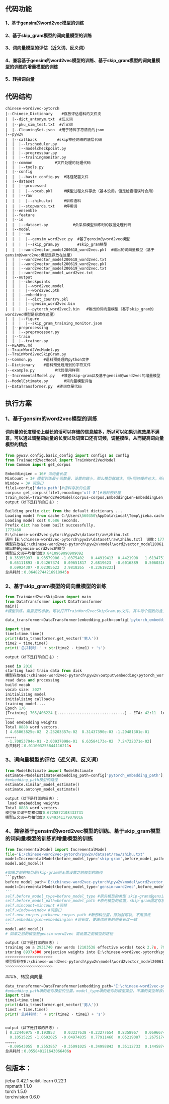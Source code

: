 ## 代码功能
#### 1、基于gensim的word2vec模型的训练
#### 2、基于skip_gram模型的词向量模型的训练
#### 3、词向量模型的评估（近义词、反义词）
#### 4、兼容基于gensim的word2vec模型的训练、基于skip_gram模型的词向量模型的训练的增量模型的训练
#### 5、转换词向量

## 代码结构
```shell
chinese-word2vec-pytorch                    
|--Chinese_Dictionary    #存放评估语料的文件夹                  
|  |--dict_antonym.txt  #反义词                                        
|  |--pku_sim_test.txt  #近义词                                                                           
|  |--CleaningSet.json  #用于特殊字符清洗的json                                                                               
|--pyw2v                                    
|  |--callback         #skip神经网络的底层代码                         
|  |  |--lrscheduler.py                     
|  |  |--modelcheckpoint.py                 
|  |  |--progressbar.py                     
|  |  |--trainingmonitor.py                        
|  |--common          #文件处理的处理代码                      
|  |  |--tools.py                                 
|  |--config                                
|  |  |--basic_config.py  #路径配置文件                         
|  |--dataset                               
|  |  |--processed                          
|  |  |  |--vocab.pkl     #模型过程文件存放（基本没用，但是检查错误时会用）                                    
|  |  |--raw                                
|  |  |  |--zhihu.txt     #训练语料                                                  
|  |  |--stopwords.txt    #停用词                                          
|  |--ensemble                                                    
|  |--feature                                                   
|  |--io                                    
|  |  |--dataset.py           #负采样模型训练时的数据处理代码                                    
|  |--model                                 
|  |  |--nn                                 
|  |  |  |--gensim_word2vec.py  #基于gensim的word2vec模型            
|  |  |  |--skip_gram.py        #skip_gram模型                                        
|  |  |--word2vector_model200618_word2vec.pkl  #输出的词向量模型（基于gensim的word2vec模型是存放在这里）
|  |  |--word2vector_model200618_word2vec.txt
|  |  |--word2vector_model200619_word2vec.pkl
|  |  |--word2vector_model200619_word2vec.txt
|  |  |--word2vector_model_word2vec.txt            
|  |--output                                
|  |  |--checkpoints                        
|  |  |  |--word2vec.model                  
|  |  |  |--word2vec.pth                                       
|  |  |--embedding                          
|  |  |  |--dict_country.pkl                
|  |  |  |--gensim_word2vec.bin             
|  |  |  |--pytorch_word2vec2.bin   #输出的词向量模型（基于skip_gram的word2vec模型是存放在这里）                                               
|  |  |--figure                             
|  |  |  |--skip_gram_training_monitor.json                                                       
|  |--preprocessing                         
|  |  |--preprocessor.py                           
|  |--train                                 
|  |  |--trainer.py                                   
|--README.md                                
|--TrainWord2VecModel.py                    
|--TrainWord2vecSkipGram.py                     
|--Common.py     #语料预处理的python文件                           
|--Dictionary    #语料预处理用到的字符文件   
|--example.py         #代码使用样例                            
|--IncrementalModel.py   #兼容skip-gram以及基于gensim的word2vec的增量模型                   
|--ModelEstimate.py       #词向量模型评估  
|--DataTransformer.py  #转词向量代码 
```
## 执行方案
### 1、基于gensim的word2vec模型的训练
#### 词向量的长度理论上越长的话可以存储的信息越多，所以可以如果训练效果不满意，可以通过调整词向量的长度以及词窗口还有词频，调整模型，从而提高词向量模型的精度
```python
from pyw2v.config.basic_config import configs as config
from TrainWord2VecModel import TrainWord2VecModel
from Common import get_corpus

EmbeddingLen = 16# 词向量长度
MinCount = 3# 模型训练最小词数量，设置的越小，那么模型就越大，同=同时噪声也大，所以建议是在3-5之间
Window = 3# 词窗口
file1=config['data_path']#语料存放的位置
corpus= get_corpus(file1,encoding='utf-8')#语料预处理
train_model=TrainWord2VecModel(corpus=corpus,EmbeddingLen=EmbeddingLen,MinCount=MinCount,Window=Window)#执行模型
output（以下是打印的日志）:

Building prefix dict from the default dictionary ...
Loading model from cache C:\Users\560350\AppData\Local\Temp\jieba.cache
Loading model cost 0.686 seconds.
Prefix dict has been built successfully.
1773460
E:\chinese-word2vec-pytorch\pyw2v\dataset\raw\zhihu.txt
语料【E:\chinese-word2vec-pytorch\pyw2v\dataset\raw\zhihu.txt】 词数：1773460
模型存放在E:\chinese-word2vec-pytorch\pyw2v\model\word2vector_model200619_word2vec.pkl
输出的是gensim-word2vec的模型
模型反义词平均相似度0.8410969090909092
[ 0.35355997  0.93579906 -1.0375402   0.44919413  0.4421998   1.6134751
  0.65111893 -0.94267374  0.09651817  2.6819623  -0.6016889   0.5060316
  0.69924307 -0.02305622  3.9818265  -0.23619223]
总共耗时：0.06482744216918945s
```

### 2、基于skip_gram模型的词向量模型的训练
```python
from TrainWord2vecSkipGram import main 
from DataTransformer import DataTransformer 
main()
#模型训练，需要更改参数，可以打开TrainWord2vecSkipGram.py文件，其中每个函数的含义有相应的注释，主要调整词频min_freq、词窗口window_size、以及词长度embedd_dim

data_transformer=DataTransformer(embedding_path=config['pytorch_embedding_path'],model_type='skip-gram')

import time
time1=time.time()
print(data_transformer.get_vector('男人'))
time2 = time.time()
print('总共耗时：' + str(time2 - time1) + 's')

output（以下是打印的日志）:

seed is 2018
starting load train data from disk
模型存放在E:\chinese-word2vec-pytorch\pyw2v\output\embedding\pytorch_word2vec2.bin
read data and processing
build vocab
vocab size: 3027
initializing model
initializing callbacks
training model....
Epoch 1/6
[Training] 765/406224 [..............................] - ETA: 42:11  loss: 8.3178
。。。。。
load emebedding weights
Total 8888 word vectors.
[ 4.65063825e-02  2.23203357e-02  8.31437390e-03 -1.29481301e-01
。。。。。。
 -1.70853794e-01 -2.03937098e-01  6.63584173e-02  7.24722371e-02]
总共耗时：0.011003255844116211s
```

### 3、词向量模型的评估（近义词、反义词）
```python
from ModelEstimate import ModelEstimate
estimate=ModelEstimate(embedding_path=config['pytorch_embedding_path'],model_type='skip-gram')
#embedding_path模型的路径
estimate.similar_model_estimate()
estimate.antonym_model_estimate()

output（以下是打印的日志）:
 load emebedding weights
Total 8888 word vectors.
模型反义词平均相似度0.6725872108433731
模型反义词平均相似度0.6849341179078016
```

### 4、兼容基于gensim的word2vec模型的训练、基于skip_gram模型的词向量模型的训练的增量模型的训练
```python
from IncrementalModel import IncrementalModel
file='E:/chinese-word2vec-pytorch/pyw2v/dataset/raw/zhihu.txt'
model=IncrementalModel(before_model_type='skip-gram',before_model_path='',mincount=20,window=3,new_corpus_path=file,embeddinglen=300)
model.add_model()

#如果之前的模型是skip-gram则无需设置之前模型的路径
```python
before_model_path='E:\chinese-word2vec-pytorch\pyw2v\model\word2vector_model200619_word2vec.txt'
model=IncrementalModel(before_model_type='gensim-word2vec',before_model_path=before_model_path,mincount=20,window=3,new_corpus_path=file,embeddinglen=300)
'''
self.before_model_type=before_model_type #原先模型的类型 skip-gram或gensim-word2vec
self.before_model_path=before_model_path #原先模型的位置，skip-gram固定存放在config['pytorch_embedding_path'] gensim-word2vec存放在pyw2v中model中txt结尾的文件
self.mincount=mincount #词频
self.window=window #词窗口
self.new_corpus_path=new_corpus_path #新预料位置，原始就可以，不用清洗
self.embeddinglen=embeddinglen #词长度，要跟你原先的向量长度一致
'''
model.add_model()
# 如果之前的模型是gensim-word2vec 需设置之前模型的路径

output（以下是打印的日志）:
training on a 2931740 raw words (2103538 effective words) took 2.7s, 791644 effective words/s
storing 8937x300 projection weights into E:\chinese-word2vec-pytorch\pyw2v\model\word2vector_model200619_word2vec.txt
>>>>>>>>>>>>>>>>>>>>>
模型保存在E:\chinese-word2vec-pytorch\pyw2v\model\word2vector_model200619_word2vec.pkl
>>>>>>>>>>>>>>>>>>>>>
```


###5、转换词向量
```python
data_transformer=DataTransformer(embedding_path='E:\chinese-word2vec-pytorch\pyw2v\model\word2vector_model200619_word2vec.pkl',model_type='gensim-word2vec')
#embedding_path填的是你模型的位置，model_type填的是你的模型类型，不痛的类型转换词向量的代码不同，增强模型之后的模型填gensim-word2vec
import time
time1=time.time()
print(data_transformer.get_vector('男人'))
time2 = time.time()
print('总共耗时：' + str(time2 - time1) + 's')


output（以下是打印的日志）:
[ 0.22446975 -0.193853    0.03237638 -0.23277654  0.8358967   0.06966747
  0.10515225 -1.0692025  -0.04974835  0.77911466  0.05219087  1.2675174
。。。。。。
 -0.09543055  0.2553857  -0.35091025 -0.34998843  0.35112733  0.14458749]
总共耗时：0.055848121643066406s

```


## 包版本：
jieba                              0.42.1 
scikit-learn                       0.22.1             
mpmath                             1.1.0              
torch                              1.5.0              
torchvision                        0.6.0 




